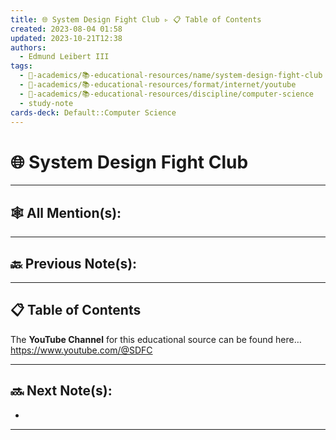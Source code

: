 ```yaml
---
title: 🌐 System Design Fight Club ▹ 📋 Table of Contents
created: 2023-08-04 01:58
updated: 2023-10-21T12:38
authors:
  - Edmund Leibert III
tags:
  - 🔴-academics/📚-educational-resources/name/system-design-fight-club
  - 🔴-academics/📚-educational-resources/format/internet/youtube
  - 🔴-academics/📚-educational-resources/discipline/computer-science
  - study-note
cards-deck: Default::Computer Science
---
```


# 🌐 System Design Fight Club

---

## 🕸️ All Mention(s): 

---

## 🔙 Previous Note(s):


---

## 📋 Table of Contents

The **YouTube Channel**  for this educational source can be found here…
https://www.youtube.com/@SDFC



---

## 🔜 Next Note(s):
- 

---
